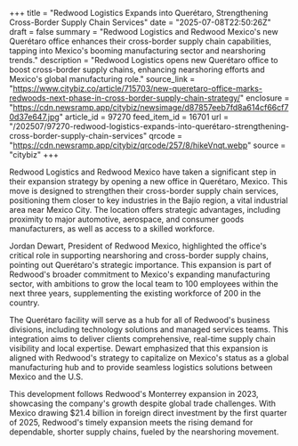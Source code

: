 +++
title = "Redwood Logistics Expands into Querétaro, Strengthening Cross-Border Supply Chain Services"
date = "2025-07-08T22:50:26Z"
draft = false
summary = "Redwood Logistics and Redwood Mexico's new Querétaro office enhances their cross-border supply chain capabilities, tapping into Mexico's booming manufacturing sector and nearshoring trends."
description = "Redwood Logistics opens new Querétaro office to boost cross-border supply chains, enhancing nearshoring efforts and Mexico's global manufacturing role."
source_link = "https://www.citybiz.co/article/715703/new-queretaro-office-marks-redwoods-next-phase-in-cross-border-supply-chain-strategy/"
enclosure = "https://cdn.newsramp.app/citybiz/newsimage/d87857eeb7fd8a614cf66cf70d37e647.jpg"
article_id = 97270
feed_item_id = 16701
url = "/202507/97270-redwood-logistics-expands-into-querétaro-strengthening-cross-border-supply-chain-services"
qrcode = "https://cdn.newsramp.app/citybiz/qrcode/257/8/hikeVnqt.webp"
source = "citybiz"
+++

<p>Redwood Logistics and Redwood Mexico have taken a significant step in their expansion strategy by opening a new office in Querétaro, Mexico. This move is designed to strengthen their cross-border supply chain services, positioning them closer to key industries in the Bajío region, a vital industrial area near Mexico City. The location offers strategic advantages, including proximity to major automotive, aerospace, and consumer goods manufacturers, as well as access to a skilled workforce.</p><p>Jordan Dewart, President of Redwood Mexico, highlighted the office's critical role in supporting nearshoring and cross-border supply chains, pointing out Querétaro's strategic importance. This expansion is part of Redwood's broader commitment to Mexico's expanding manufacturing sector, with ambitions to grow the local team to 100 employees within the next three years, supplementing the existing workforce of 200 in the country.</p><p>The Querétaro facility will serve as a hub for all of Redwood's business divisions, including technology solutions and managed services teams. This integration aims to deliver clients comprehensive, real-time supply chain visibility and local expertise. Dewart emphasized that this expansion is aligned with Redwood's strategy to capitalize on Mexico's status as a global manufacturing hub and to provide seamless logistics solutions between Mexico and the U.S.</p><p>This development follows Redwood's Monterrey expansion in 2023, showcasing the company's growth despite global trade challenges. With Mexico drawing $21.4 billion in foreign direct investment by the first quarter of 2025, Redwood's timely expansion meets the rising demand for dependable, shorter supply chains, fueled by the nearshoring movement.</p>